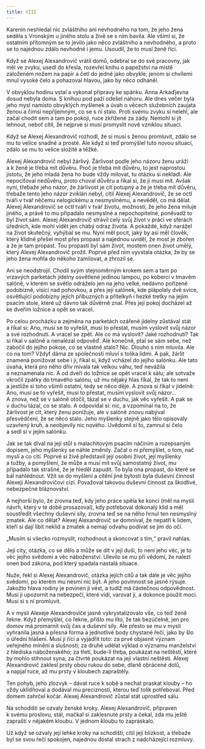 ```yaml
---
title: VIII
---
```


Karenin neshledal nic zvláštního ani nevhodného na tom, že jeho žena seděla s Vronským u jiného stolu a živě se s ním bavila. Ale všiml si, že ostatním přítomným se to jevilo jako něco zvláštního a nevhodného, a proto se to najednou zdálo nevhodné i jemu. Usoudil, že to musí ženě říci.

Když se Alexej Alexandrovič vrátil domů, odebral se do své pracovny, jak měl ve zvyku, usedl do křesla, rozevřel knihu o papežství na místě založeném nožem na papír a četl do jedné jako obvykle; jenom si chvílemi mnul vysoké čelo a pohazoval hlavou, jako by něco odháněl.

V obvyklou hodinu vstal a vykonal přípravy ke spánku. Anna Arkaďjevna dosud nebyla doma. S knihou pod paží odešel nahoru. Ale dnes večer byla jeho mysl namísto obvyklých myšlenek a úvah o věcech služebních zaujata ženou a čímsi nepříjemným, co se s ní stalo. Proti svému zvyku si nelehl, ale začal chodit sem a tam po pokoji, ruce zkřížené za zády. Nemohl si jít lehnout, neboť cítil, že nejprve si musí promyslit nově vzniklou situaci.

Když se Alexej Alexandrovič rozhodl, že si musí s ženou promluvit, zdálo se mu to velice snadné a prosté. Ale když si teď promýšlel tuto novou situaci, zdálo se mu to velice složité a těžké.

Alexej Alexandrovič nebyl žárlivý. Žárlivost podle jeho názoru ženu uráží a k ženě je třeba mít důvěru. Proč je třeba mít důvěru, to jest naprostou jistotu, že jeho mladá žena ho bude vždy milovat, tu otázku si nekladl. Ale nepociťoval nedůvěru, proto choval důvěru a říkal si, že ji musí mít. Avšak nyní, třebaže jeho názor, že žárlivost je cit potupný a že je třeba mít důvěru, třebaže tento jeho názor zviklán nebyl, cítil Alexej Alexandrovič, že se octl tváří v tvář něčemu nelogickému a nesmyslnému, a nevěděl, co má dělat. Alexej Alexandrovič se octl tváří v tvář životu, možnosti, že jeho žena miluje jiného, a právě to mu připadalo nesmyslné a nepochopitelné, poněvadž to byl život sám. Alexej Alexandrovič strávil celý svůj život v práci ve sférách úředních, kde mohl vidět jen chabý odraz života. A pokaždé, když narážel na život skutečný, vyhýbal se mu. Nyní měl pocit, jaký by asi měl člověk, který klidně přešel most přes propast a najednou uviděl, že most je zbořen a že je tam propast. Tou propastí byl sám život, mostem onen život umělý, který Alexej Alexandrovič prožil. Poprvé před ním vyvstala otázka, že by se jeho žena mohla do někoho zamilovat, a zhrozil se.

Ani se neodstrojil. Chodil svým stejnoměrným krokem sem a tam po vrzavých parketách jídelny osvětlené jedinou lampou, po koberci v tmavém salóně, v kterém se světlo odráželo jen na jeho velké, nedávno pořízené podobizně, visící nad pohovkou, a přes její salónek, kde plápolaly dvě svíce, osvětlující podobizny jejích příbuzných a přítelkyň i hezké tretky na jejím psacím stole, které už dávno tak důvěrně znal. Přes její pokoj docházel až ke dveřím ložnice a opět se vracel.

Po celou procházku a zejména na parketách ozářené jídelny zůstával stát a říkal si: Ano, musí se to vyřešit, musí to přestat, musím vyslovit svůj názor a své rozhodnutí. A vracel se zpět. Ale co má vyslovit? Jaké rozhodnutí? Tak si říkal v salóně a nenalézal odpověď. Ale konečně, ptal se sám sebe, než zabočil do jejího pokoje, co se vlastně stalo? Nic. Dlouho s ním mluvila. Ale co na tom? Vždyť dáma ze společnosti mluví s tolika lidmi. A pak, žárlit znamená ponižovat sebe i ji, říkal si, když vcházel do jejího salónku. Ale tato úvaha, která pro něho dřív mívala tak velkou váhu, teď nevážila a neznamenala nic. A od dveří do ložnice se opět vracel k sálu; ale sotvaže vkročil zpátky do tmavého salónu, už mu nějaký hlas říkal, že tak to není a jestliže si toho všimli ostatní, tedy se něco děje. A znova si říkal v jídelně: Ano, musí se to vyřešit, musí to přestat, musím vyslovit svůj názor… A znova, než se v salóně otočil, tázal se v duchu, jak věc vyřešit. A pak se v duchu tázal, co se stalo. A odpovídal si: nic, a vzpomínal na to, že žárlivost je cit, který ženu ponižuje, ale v salóně znovu nabýval přesvědčení, že se něco stalo. Jeho myšlenky stejně jako tělo opisovaly uzavřený kruh, a neobjevily nic nového. Uvědomil si to, zamnul si čelo a sedl si v jejím salónku.

Jak se tak díval na její stůl s malachitovým psacím náčiním a rozepsaným dopisem, jeho myšlenky se náhle změnily. Začal o ní přemýšlet, o tom, nač myslí a co cítí. Poprvé si živě představil její osobní život, její myšlenky a tužby, a pomyšlení, že může a musí mít svůj samostatný život, mu připadalo tak strašné, že je hleděl zapudit. To byla ona propast, do které se bál nahlédnout. Vžít se do myšlení a cítění jiné bytosti byla duševní činnost Alexeji Alexandrovičovi cizí. Považoval takovou duševní činnost za škodlivé, nebezpečné bláznovství.

A nejhorší bylo, že zrovna teď, kdy jeho práce spěla ke konci (měl na mysli návrh, který v té době prosazoval), kdy potřeboval dokonalý klid a měl soustředit všechny duševní síly, zrovna teď se na něho hrnul ten nesmyslný zmatek. Ale co dělat? Alexej Alexandrovič se domníval, že nepatří k lidem, kteří si dají líbit neklid a zmatek a nemají odvahu podívat se jim do očí.

„Musím si všecko rozmyslit, rozhodnout a skoncovat s tím,“ pravil nahlas.

Její city, otázka, co se dělo a může se dít v její duši, to není jeho věc, je to věc jejího svědomí a věc náboženství. Ulevilo se mu při vědomí, že nalezl onen bod zákona, pod který spadala nastalá situace.

Nuže, řekl si Alexej Alexandrovič, otázka jejích citů a tak dále je věc jejího svědomí, po kterém mu nesmí nic být. A jeho povinnost se jasně rýsuje. Jakožto hlava rodiny je povinen ji vést, a tudíž má částečnou odpovědnost. Musí ji upozornit na nebezpečí, které vidí, varovat ji, a dokonce použít moci. Musí si s ní promluvit.

A v mysli Alexeje Alexandroviče jasně vykrystalizovalo vše, co teď ženě řekne. Když přemýšlel, co řekne, přišlo mu líto, že tak bezúčelně, jen pro domov má promarnit svůj čas a duševní síly. Ale přesto se mu v mysli vyhranila jasná a přesná forma a jednotlivé body chystané řeči, jako by šlo o úřední hlášení. Musí jí říci a vyjádřit toto: za prvé objasnit význam veřejného mínění a slušnosti; za druhé udělat výklad o významu manželství z hlediska náboženského; za třetí, bude-li třeba, poukázat na neštěstí, které by mohlo stihnout syna; za čtvrté poukázat na její vlastní neštěstí. Alexej Alexandrovič zaklesl prsty obou rukou do sebe, dlaně obrácené dolů, a napjal ruce, až mu prsty v kloubech zapraštěly.

Ten pohyb, jeho zlozvyk – dávat ruce k sobě a nechat praskat klouby – ho vždy uklidňoval a dodával mu preciznosti, kterou teď tolik potřeboval. Před domem zahrčel kočár. Alexej Alexandrovič zůstal stát uprostřed sálu.

Na schodišti se ozvaly ženské kroky. Alexej Alexandrovič, připraven k svému proslovu, stál, mačkal si zaklesnuté prsty a čekal, zda mu ještě zapraští v nějakém kloubu. V jednom kloubu to zapraskalo.

Už když se ozvaly její lehké kroky na schodišti, cítil její blízkost, a třebaže byl se svou řečí spokojen, najednou dostal strach z nadcházející rozmluvy.
